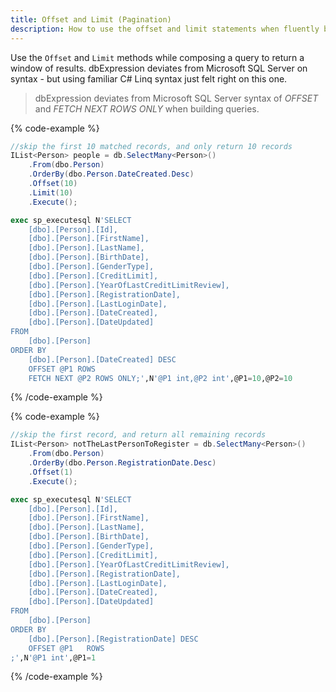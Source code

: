 ```yaml
---
title: Offset and Limit (Pagination)
description: How to use the offset and limit statements when fluently building query expressions.
---
```


Use the `Offset` and `Limit` methods while composing a query to return a window of results.  dbExpression
deviates from Microsoft SQL Server on syntax - but using familiar C# Linq syntax just felt right on this one.

> dbExpression deviates from Microsoft SQL Server syntax of *OFFSET* and *FETCH NEXT ROWS ONLY* when building
queries.

{% code-example %}
```csharp
//skip the first 10 matched records, and only return 10 records
IList<Person> people = db.SelectMany<Person>()
    .From(dbo.Person)
    .OrderBy(dbo.Person.DateCreated.Desc)
    .Offset(10)
    .Limit(10)
    .Execute();
```
```sql
exec sp_executesql N'SELECT
    [dbo].[Person].[Id],
    [dbo].[Person].[FirstName],
    [dbo].[Person].[LastName],
    [dbo].[Person].[BirthDate],
    [dbo].[Person].[GenderType],
    [dbo].[Person].[CreditLimit],
    [dbo].[Person].[YearOfLastCreditLimitReview],
    [dbo].[Person].[RegistrationDate],
    [dbo].[Person].[LastLoginDate],
    [dbo].[Person].[DateCreated],
    [dbo].[Person].[DateUpdated]
FROM
    [dbo].[Person]
ORDER BY
    [dbo].[Person].[DateCreated] DESC
    OFFSET @P1 ROWS
    FETCH NEXT @P2 ROWS ONLY;',N'@P1 int,@P2 int',@P1=10,@P2=10
```
{% /code-example %}

{% code-example %}
```csharp
//skip the first record, and return all remaining records
IList<Person> notTheLastPersonToRegister = db.SelectMany<Person>()
    .From(dbo.Person)
    .OrderBy(dbo.Person.RegistrationDate.Desc)
    .Offset(1)
    .Execute();
```
```sql
exec sp_executesql N'SELECT
    [dbo].[Person].[Id],
    [dbo].[Person].[FirstName],
    [dbo].[Person].[LastName],
    [dbo].[Person].[BirthDate],
    [dbo].[Person].[GenderType],
    [dbo].[Person].[CreditLimit],
    [dbo].[Person].[YearOfLastCreditLimitReview],
    [dbo].[Person].[RegistrationDate],
    [dbo].[Person].[LastLoginDate],
    [dbo].[Person].[DateCreated],
    [dbo].[Person].[DateUpdated]
FROM
    [dbo].[Person]
ORDER BY
    [dbo].[Person].[RegistrationDate] DESC
    OFFSET @P1	 ROWS
;',N'@P1 int',@P1=1
```
{% /code-example %}